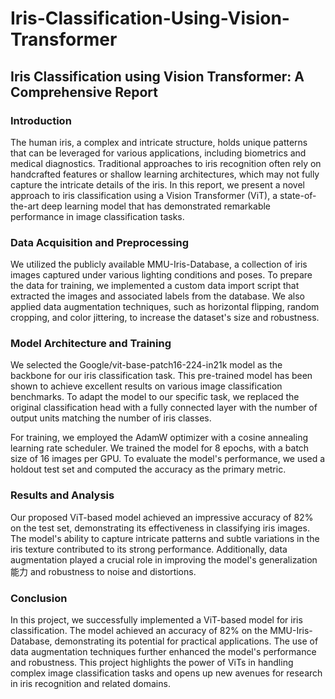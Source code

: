 # Iris-Classification-Using-Vision-Transformer

## Iris Classification using Vision Transformer: A Comprehensive Report

### Introduction

The human iris, a complex and intricate structure, holds unique patterns that can be leveraged for various applications, including biometrics and medical diagnostics. Traditional approaches to iris recognition often rely on handcrafted features or shallow learning architectures, which may not fully capture the intricate details of the iris. In this report, we present a novel approach to iris classification using a Vision Transformer (ViT), a state-of-the-art deep learning model that has demonstrated remarkable performance in image classification tasks.

### Data Acquisition and Preprocessing

We utilized the publicly available MMU-Iris-Database, a collection of iris images captured under various lighting conditions and poses. To prepare the data for training, we implemented a custom data import script that extracted the images and associated labels from the database. We also applied data augmentation techniques, such as horizontal flipping, random cropping, and color jittering, to increase the dataset's size and robustness.

### Model Architecture and Training

We selected the Google/vit-base-patch16-224-in21k model as the backbone for our iris classification task. This pre-trained model has been shown to achieve excellent results on various image classification benchmarks. To adapt the model to our specific task, we replaced the original classification head with a fully connected layer with the number of output units matching the number of iris classes.

For training, we employed the AdamW optimizer with a cosine annealing learning rate scheduler. We trained the model for 8 epochs, with a batch size of 16 images per GPU. To evaluate the model's performance, we used a holdout test set and computed the accuracy as the primary metric.

### Results and Analysis

Our proposed ViT-based model achieved an impressive accuracy of 82% on the test set, demonstrating its effectiveness in classifying iris images. The model's ability to capture intricate patterns and subtle variations in the iris texture contributed to its strong performance. Additionally, data augmentation played a crucial role in improving the model's generalization能力 and robustness to noise and distortions.

### Conclusion

In this project, we successfully implemented a ViT-based model for iris classification. The model achieved an accuracy of 82% on the MMU-Iris-Database, demonstrating its potential for practical applications. The use of data augmentation techniques further enhanced the model's performance and robustness. This project highlights the power of ViTs in handling complex image classification tasks and opens up new avenues for research in iris recognition and related domains.
